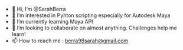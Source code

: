 - 👋 Hi, I’m @SarahBerra
- 👀 I’m interested in Pyhton scripting especially for Autodesk Maya
- 🌱 I’m currently learning Maya API
- 💞️ I’m looking to collaborate on almost anything. Challenges help me learn!
- 📫 How to reach me : berra98sarah@gmail.com

<!---
SarahBerra/SarahBerra is a ✨ special ✨ repository because its `README.md` (this file) appears on your GitHub profile.
You can click the Preview link to take a look at your changes.
--->
